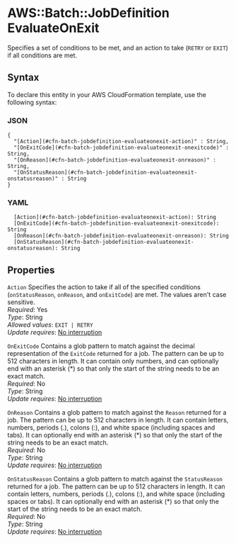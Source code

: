 # AWS::Batch::JobDefinition EvaluateOnExit<a name="aws-properties-batch-jobdefinition-evaluateonexit"></a>

Specifies a set of conditions to be met, and an action to take \(`RETRY` or `EXIT`\) if all conditions are met\.

## Syntax<a name="aws-properties-batch-jobdefinition-evaluateonexit-syntax"></a>

To declare this entity in your AWS CloudFormation template, use the following syntax:

### JSON<a name="aws-properties-batch-jobdefinition-evaluateonexit-syntax.json"></a>

```
{
  "[Action](#cfn-batch-jobdefinition-evaluateonexit-action)" : String,
  "[OnExitCode](#cfn-batch-jobdefinition-evaluateonexit-onexitcode)" : String,
  "[OnReason](#cfn-batch-jobdefinition-evaluateonexit-onreason)" : String,
  "[OnStatusReason](#cfn-batch-jobdefinition-evaluateonexit-onstatusreason)" : String
}
```

### YAML<a name="aws-properties-batch-jobdefinition-evaluateonexit-syntax.yaml"></a>

```
  [Action](#cfn-batch-jobdefinition-evaluateonexit-action): String
  [OnExitCode](#cfn-batch-jobdefinition-evaluateonexit-onexitcode): String
  [OnReason](#cfn-batch-jobdefinition-evaluateonexit-onreason): String
  [OnStatusReason](#cfn-batch-jobdefinition-evaluateonexit-onstatusreason): String
```

## Properties<a name="aws-properties-batch-jobdefinition-evaluateonexit-properties"></a>

`Action`  <a name="cfn-batch-jobdefinition-evaluateonexit-action"></a>
Specifies the action to take if all of the specified conditions \(`onStatusReason`, `onReason`, and `onExitCode`\) are met\. The values aren't case sensitive\.  
*Required*: Yes  
*Type*: String  
*Allowed values*: `EXIT | RETRY`  
*Update requires*: [No interruption](https://docs.aws.amazon.com/AWSCloudFormation/latest/UserGuide/using-cfn-updating-stacks-update-behaviors.html#update-no-interrupt)

`OnExitCode`  <a name="cfn-batch-jobdefinition-evaluateonexit-onexitcode"></a>
Contains a glob pattern to match against the decimal representation of the `ExitCode` returned for a job\. The pattern can be up to 512 characters in length\. It can contain only numbers, and can optionally end with an asterisk \(\*\) so that only the start of the string needs to be an exact match\.  
*Required*: No  
*Type*: String  
*Update requires*: [No interruption](https://docs.aws.amazon.com/AWSCloudFormation/latest/UserGuide/using-cfn-updating-stacks-update-behaviors.html#update-no-interrupt)

`OnReason`  <a name="cfn-batch-jobdefinition-evaluateonexit-onreason"></a>
Contains a glob pattern to match against the `Reason` returned for a job\. The pattern can be up to 512 characters in length\. It can contain letters, numbers, periods \(\.\), colons \(:\), and white space \(including spaces and tabs\)\. It can optionally end with an asterisk \(\*\) so that only the start of the string needs to be an exact match\.  
*Required*: No  
*Type*: String  
*Update requires*: [No interruption](https://docs.aws.amazon.com/AWSCloudFormation/latest/UserGuide/using-cfn-updating-stacks-update-behaviors.html#update-no-interrupt)

`OnStatusReason`  <a name="cfn-batch-jobdefinition-evaluateonexit-onstatusreason"></a>
Contains a glob pattern to match against the `StatusReason` returned for a job\. The pattern can be up to 512 characters in length\. It can contain letters, numbers, periods \(\.\), colons \(:\), and white space \(including spaces or tabs\)\. It can optionally end with an asterisk \(\*\) so that only the start of the string needs to be an exact match\.  
*Required*: No  
*Type*: String  
*Update requires*: [No interruption](https://docs.aws.amazon.com/AWSCloudFormation/latest/UserGuide/using-cfn-updating-stacks-update-behaviors.html#update-no-interrupt)